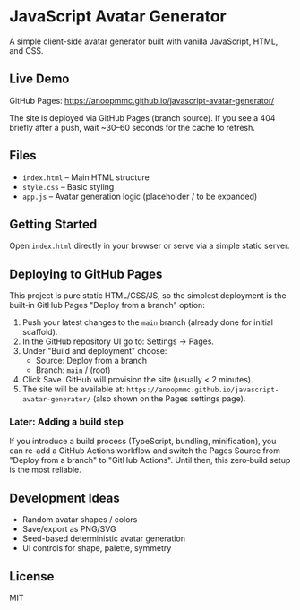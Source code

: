 # JavaScript Avatar Generator

A simple client-side avatar generator built with vanilla JavaScript, HTML, and CSS.

## Live Demo

GitHub Pages: https://anoopmmc.github.io/javascript-avatar-generator/

The site is deployed via GitHub Pages (branch source). If you see a 404 briefly after a push, wait ~30–60 seconds for the cache to refresh.

## Files
- `index.html` – Main HTML structure
- `style.css` – Basic styling
- `app.js` – Avatar generation logic (placeholder / to be expanded)

## Getting Started
Open `index.html` directly in your browser or serve via a simple static server.

## Deploying to GitHub Pages

This project is pure static HTML/CSS/JS, so the simplest deployment is the built‑in GitHub Pages "Deploy from a branch" option:

1. Push your latest changes to the `main` branch (already done for initial scaffold).
2. In the GitHub repository UI go to: Settings → Pages.
3. Under "Build and deployment" choose:
	 - Source: Deploy from a branch
	 - Branch: `main` / (root)
4. Click Save. GitHub will provision the site (usually < 2 minutes).
5. The site will be available at: `https://anoopmmc.github.io/javascript-avatar-generator/` (also shown on the Pages settings page).

### Later: Adding a build step
If you introduce a build process (TypeScript, bundling, minification), you can re-add a GitHub Actions workflow and switch the Pages Source from "Deploy from a branch" to "GitHub Actions". Until then, this zero‑build setup is the most reliable.

## Development Ideas
- Random avatar shapes / colors
- Save/export as PNG/SVG
- Seed-based deterministic avatar generation
- UI controls for shape, palette, symmetry

## License
MIT
